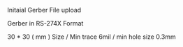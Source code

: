 Initaial Gerber File upload

Gerber in RS-274X Format

30 * 30 ( mm ) Size / Min trace 6mil / min hole size 0.3mm
